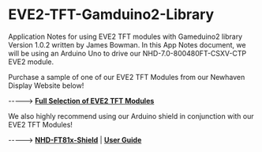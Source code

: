 # EVE2-TFT-Gamduino2-Library
Application Notes for using EVE2 TFT modules with Gameduino2 library Version 1.0.2 written by James Bowman. In this App Notes document, we will be using an Arduino Uno to drive our NHD-7.0-800480FT-CSXV-CTP EVE2 module.

Purchase a sample of one of our EVE2 TFT Modules from our Newhaven Display Website below!

-----> [**Full Selection of EVE2 TFT Modules**](https://www.newhavendisplay.com/advanced_search_result.html?search_in_description=1&keyword=eve2)

We also highly recommend using our Arduino shield in conjunction with our EVE2 TFT Modules! 

-----> [**NHD-FT81x-Shield**](https://www.newhavendisplay.com/nhdft81xshield-p-9581.html)   |   [**User Guide**](https://www.newhavendisplay.com/userguides/NHD-FT81x-SHIELD_User_Guide.pdf)
